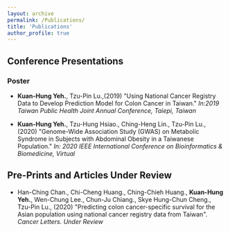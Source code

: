 ```yaml
---
layout: archive
permalink: /Publications/
title: 'Publications'
author_profile: true
---
```

## Conference Presentations
### Poster
* **Kuan-Hung Yeh.**, Tzu-Pin Lu.,(2019) "Using National Cancer Registry Data to Develop Prediction Model for Colon Cancer in Taiwan." *In:2019 Taiwan Public Health Joint Annual Conference, Taiepi, Taiwan*

* **Kuan-Hung Yeh.**, Tzu-Hung Hsiao., Ching-Heng Lin., Tzu-Pin Lu., (2020) "Genome-Wide Association Study (GWAS) on Metabolic Syndrome in Subjects with Abdominal Obesity in a Taiwanese Population." *In: 2020 IEEE International Conference on Bioinformatics & Biomedicine, Virtual*

## Pre-Prints and Articles Under Review
* Han-Ching Chan., Chi-Cheng Huang., Ching-Chieh Huang., **Kuan-Hung Yeh.**, Wen-Chung Lee., Chun-Ju Chiang., Skye Hung-Chun Cheng., Tzu-Pin Lu., (2020) "Predicting colon cancer-specific survival for the Asian population using national cancer registry data from Taiwan". *Cancer Letters. Under Review*
